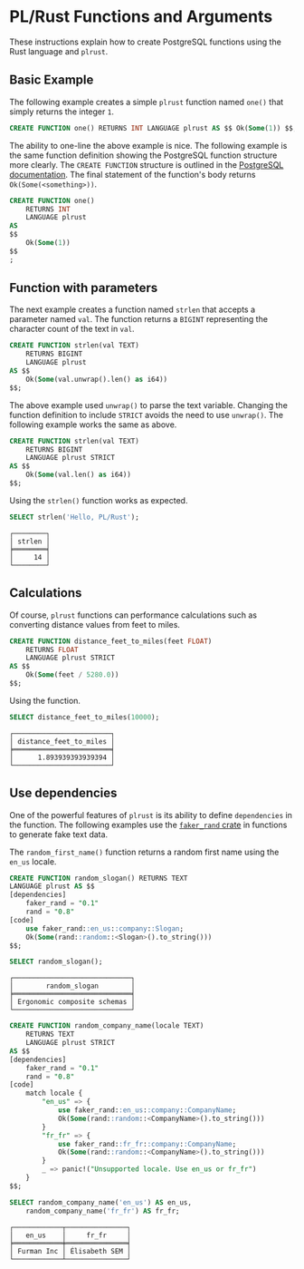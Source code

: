 # PL/Rust Functions and Arguments

These instructions explain how to create PostgreSQL functions using the Rust
language and `plrust`.


## Basic Example

The following example creates a simple `plrust` function named `one()`
that simply returns the integer `1`.

```sql
CREATE FUNCTION one() RETURNS INT LANGUAGE plrust AS $$ Ok(Some(1)) $$;
```

The ability to one-line the above example is nice. The following example is
the same function definition showing the PostgreSQL function structure more clearly.
The `CREATE FUNCTION` structure is outlined in the
[PostgreSQL documentation](https://www.postgresql.org/docs/current/sql-createfunction.html).
The final statement of the function's body returns `Ok(Some(<something>))`.

```sql
CREATE FUNCTION one()
    RETURNS INT
    LANGUAGE plrust
AS
$$
    Ok(Some(1))
$$
;
```


## Function with parameters

The next example creates a function named `strlen` that accepts a parameter
named `val`.
The function returns a `BIGINT` representing the character count of the text
in `val`.

```sql
CREATE FUNCTION strlen(val TEXT)
    RETURNS BIGINT
    LANGUAGE plrust
AS $$
    Ok(Some(val.unwrap().len() as i64))
$$;
```

The above example used `unwrap()` to parse the text variable.
Changing the function definition to include `STRICT` avoids the need to use
`unwrap()`.  The following example works the same as above.


```sql
CREATE FUNCTION strlen(val TEXT)
    RETURNS BIGINT
    LANGUAGE plrust STRICT
AS $$
    Ok(Some(val.len() as i64))
$$;
```


Using the `strlen()` function works as expected.

```sql
SELECT strlen('Hello, PL/Rust');
```

```
┌────────┐
│ strlen │
╞════════╡
│     14 │
└────────┘
```


## Calculations

Of course, `plrust` functions can performance calculations such as converting
distance values from feet to miles.

```sql
CREATE FUNCTION distance_feet_to_miles(feet FLOAT)
    RETURNS FLOAT
    LANGUAGE plrust STRICT
AS $$
    Ok(Some(feet / 5280.0))
$$;
```

Using the function.

```sql
SELECT distance_feet_to_miles(10000);
```

```
┌────────────────────────┐
│ distance_feet_to_miles │
╞════════════════════════╡
│      1.893939393939394 │
└────────────────────────┘
```


## Use dependencies

One of the powerful features of `plrust` is its ability to define `dependencies`
in the function.  The following examples use the
[`faker_rand` crate](https://docs.rs/faker_rand/latest/faker_rand/index.html)
in functions to generate fake text data.

The `random_first_name()` function returns a random first name using the
 `en_us` locale.
 

```sql
CREATE FUNCTION random_slogan() RETURNS TEXT
LANGUAGE plrust AS $$
[dependencies]
    faker_rand = "0.1"
    rand = "0.8"
[code]
    use faker_rand::en_us::company::Slogan;
    Ok(Some(rand::random::<Slogan>().to_string()))
$$;
```


```sql
SELECT random_slogan();
```

```
┌─────────────────────────────┐
│        random_slogan        │
╞═════════════════════════════╡
│ Ergonomic composite schemas │
└─────────────────────────────┘
```


```sql
CREATE FUNCTION random_company_name(locale TEXT)
    RETURNS TEXT
    LANGUAGE plrust STRICT
AS $$
[dependencies]
    faker_rand = "0.1"
    rand = "0.8"
[code]
    match locale {
        "en_us" => {
            use faker_rand::en_us::company::CompanyName;
            Ok(Some(rand::random::<CompanyName>().to_string()))
        }
        "fr_fr" => {
            use faker_rand::fr_fr::company::CompanyName;
            Ok(Some(rand::random::<CompanyName>().to_string()))
        }
        _ => panic!("Unsupported locale. Use en_us or fr_fr")
    }
$$;
```


```sql
SELECT random_company_name('en_us') AS en_us,
    random_company_name('fr_fr') AS fr_fr;
```


```
┌────────────┬───────────────┐
│   en_us    │     fr_fr     │
╞════════════╪═══════════════╡
│ Furman Inc │ Élisabeth SEM │
└────────────┴───────────────┘
```


